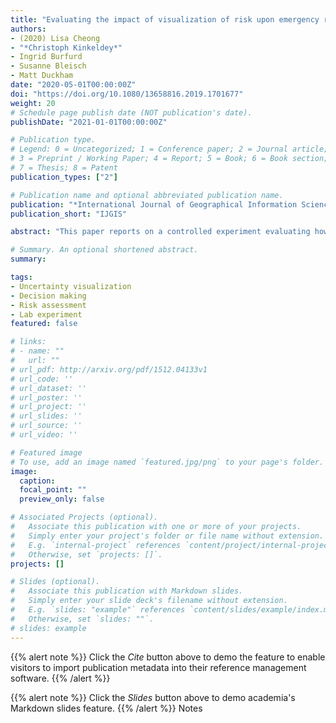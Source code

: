 ```yaml
---
title: "Evaluating the impact of visualization of risk upon emergency route-planning"
authors:
- (2020) Lisa Cheong
- "*Christoph Kinkeldey*"
- Ingrid Burfurd
- Susanne Bleisch
- Matt Duckham
date: "2020-05-01T00:00:00Z"
doi: "https://doi.org/10.1080/13658816.2019.1701677"
weight: 20
# Schedule page publish date (NOT publication's date).
publishDate: "2021-01-01T00:00:00Z"

# Publication type.
# Legend: 0 = Uncategorized; 1 = Conference paper; 2 = Journal article;
# 3 = Preprint / Working Paper; 4 = Report; 5 = Book; 6 = Book section;
# 7 = Thesis; 8 = Patent
publication_types: ["2"]

# Publication name and optional abbreviated publication name.
publication: "*International Journal of Geographical Information Science, 34(5)*"
publication_short: "IJGIS"

abstract: "This paper reports on a controlled experiment evaluating how different cartographic representations of risk affect participants’ performance on a complex spatial decision task: route planning. The specific experimental scenario used is oriented towards emergency route-planning during flood response. The experiment compared six common abstract and metaphorical graphical symbolizations of risk. The results indicate a pattern of less-preferred graphical symbolizations associated with slower responses and lower-risk route choices. One mechanism that might explain these observed relationships would be that more complex and effortful maps promote closer attention paid by participants and lower levels of risk taking. Such user considerations have important implications for the design of maps and mapping interfaces for emergency planning and response. The data also highlights the importance of the ‘right decision, wrong outcome problem’ inherent in decision-making under uncertainty: in individual instances, more risky decisions do not always lead to worse outcomes."

# Summary. An optional shortened abstract.
summary:

tags:
- Uncertainty visualization
- Decision making
- Risk assessment
- Lab experiment
featured: false

# links:
# - name: ""
#   url: ""
# url_pdf: http://arxiv.org/pdf/1512.04133v1
# url_code: ''
# url_dataset: ''
# url_poster: ''
# url_project: ''
# url_slides: ''
# url_source: ''
# url_video: ''

# Featured image
# To use, add an image named `featured.jpg/png` to your page's folder.
image:
  caption:
  focal_point: ""
  preview_only: false

# Associated Projects (optional).
#   Associate this publication with one or more of your projects.
#   Simply enter your project's folder or file name without extension.
#   E.g. `internal-project` references `content/project/internal-project/index.md`.
#   Otherwise, set `projects: []`.
projects: []

# Slides (optional).
#   Associate this publication with Markdown slides.
#   Simply enter your slide deck's filename without extension.
#   E.g. `slides: "example"` references `content/slides/example/index.md`.
#   Otherwise, set `slides: ""`.
# slides: example
---
```


{{% alert note %}}
Click the *Cite* button above to demo the feature to enable visitors to import publication metadata into their reference management software.
{{% /alert %}}

{{% alert note %}}
Click the *Slides* button above to demo academia's Markdown slides feature.
{{% /alert %}}
Notes

